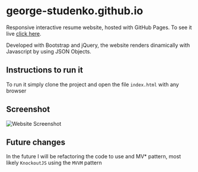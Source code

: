 # george-studenko.github.io
Responsive interactive resume website, hosted with GitHub Pages. To see it live [click here](https://george-studenko.github.io).

Developed with Bootstrap and jQuery, the website renders dinamically with Javascript by using JSON Objects.

## Instructions to run it
To run it simply clone the project and open the file `index.html` with any browser

## Screenshot
![Website Screenshot](https://george-studenko.github.io/images/gnstudenko.png "Website Screenshot")

## Future changes 
In the future I will be refactoring the code to use and MV* pattern, most likely `KnockoutJS` using the `MVVM`  pattern

